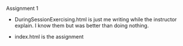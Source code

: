 Assignment 1
- DuringSessionExercising.html is just me writing while the instructor explain. I know them but was better than doing nothing.

- index.html is the assignment
